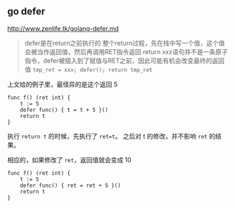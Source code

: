 ## go defer

http://www.zenlife.tk/golang-defer.md

> defer是在return之前执行的
> 整个return过程，先在栈中写一个值，这个值会被当作返回值，然后再调用RET指令返回
> return xxx语句并不是一条原子指令，defer被插入到了赋值与RET之前，因此可能有机会改变最终的返回值
> `tmp_ret = xxx; defer(); return tmp_ret`

上文给的例子里，最怪异的是这个返回 5

```golang
func f() (ret int) {
	t := 5
	defer func() { t = t + 5 }()
	return t
}
```

执行 `return t` 的时候，先执行了 `ret=t`。
之后对 t 的修改，并不影响 `ret` 的结果。

相应的，如果修改了 `ret`，返回值就会变成 10

```golang
func f() (ret int) {
	t := 5
	defer func() { ret = ret + 5 }()
	return t
}
```
